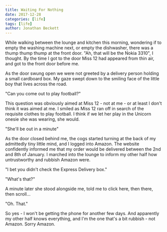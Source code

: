 ```yaml
---
title: Waiting For Nothing
date: 2017-12-28
categories: [life]
tags: [life]
author: Jonathan Beckett
---
```


While walking between the lounge and kitchen this morning, wondering if to empty the washing machine next, or empty the dishwasher, there was a thump thump thump at the front door. "Ah, that will be the Nokia 3310", I thought. By the time I got to the door Miss 12 had appeared from thin air, and got to the front door before me.

As the door swung open we were not greeted by a delivery person holding a small cardboard box. My gaze swept down to the smiling face of the little boy that lives across the road.

"Can you come out to play football?"

This question was obviously aimed at Miss 12 - not at me - or at least I don't think it was aimed at me. I smiled as Miss 12 ran off in search of the requisite clothes to play football. I think if we let her play in the Unicorn onesie she was wearing, she would.

"She'll be out in a minute"

As the door closed behind me, the cogs started turning at the back of my admittedly tiny little mind, and I logged into Amazon. The website confidently informed me that my order would be delivered between the 2nd and 8th of January. I marched into the lounge to inform my other half how untrustworthy and rubbish Amazon were.

"I bet you didn't check the Express Delivery box."

"What's that?"

A minute later she stood alongside me, told me to click here, then there, then scroll...

"Oh. That."

So yes - I won't be getting the phone for another few days. And apparently my other half knows everything, and I'm the one that's a bit rubbish - not Amazon. Sorry Amazon.